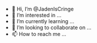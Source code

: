 - 👋 Hi, I’m @JadenIsCringe
- 👀 I’m interested in ...
- 🌱 I’m currently learning ...
- 💞️ I’m looking to collaborate on ...
- 📫 How to reach me ...

<!---
JadenIsCringe/JadenIsCringe is a ✨ special ✨ repository because its `README.md` (this file) appears on your GitHub profile.
You can click the Preview link to take a look at your changes.
--->
